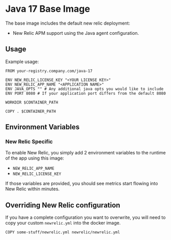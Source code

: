 # Java 17 Base Image

The base image includes the default new relic deployment:

* New Relic APM support using the Java agent configuration.

## Usage

Example usage:

```
FROM your-registry.company.com/java-17

ENV NEW_RELIC_LICENSE_KEY "<YOUR LICENSE KEY>"
ENV NEW_RELIC_APP_NAME "<APPLICATION NAME>"
ENV JAVA_OPTS "" # Any additional java opts you would like to include
ENV PORT 8080 # If your application port differs from the default 8080

WORKDIR $CONTAINER_PATH

COPY . $CONTAINER_PATH
```

## Environment Variables

### New Relic Specific

To enable New Relic, you simply add 2 environment variables to the runtime of the app using this image:

* `NEW_RELIC_APP_NAME`
* `NEW_RELIC_LICENSE_KEY`

If those variables are provided, you should see metrics start flowing into New Relic within minutes.

## Overriding New Relic configuration

If you have a complete configuration you want to overwrite, you will need to copy your custom `newrelic.yml` into the docker image.

```
COPY some-stuff/newrelic.yml newrelic/newrelic.yml
```
